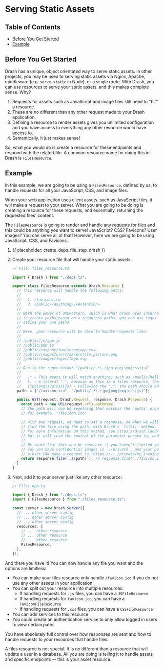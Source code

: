 # Serving Static Assets

## Table of Contents

- [Before You Get Started](#before-you-get-started)
- [Example](#example)

## Before You Get Started

Drash has a unique, object orientated way to serve static assets. In other
projects, you may be used to serving static assets via Nginx, Apache, middleware
(e.g. `serve-static` in Node), or a single route. With Drash, you can use
resources to serve your static assets, and this makes complete sense. Why?

1. Requests for assets such as JavaScript and image files still need to "hit" a
   resource.
2. These are no different than any other request made to your Drash application.
3. Defining a resource to render assets gives you unlimited configuration and
   you have access to everything any other resource would have access to.
4. Semantically, it just makes sense!

So, what you would do is create a resource for these endpoints and respond with
the related file. A common resource name for doing this in Drash is
`FilesResource`.

## Example

In this example, we are going to be using a `FilesResource`, defined by us, to
handle requests for all your JavaScript, CSS, and image files.

When your web application uses client assets, such as JavaScript files, it will
make a request to your server. What you are going to be doing is creating a
resource for these requests, and essentially, returning the requested files'
content.

The `FilesResource` is going to render and handle any requests for files and
this could be anything you want to serve! JavaScript? CSS? Favicons? User
images? You can serve all of that! However, here we are going to be using
JavaScript, CSS, and Favicons.

1. {{ placeholder: create_deps_file_step_drash }}

1. Create your resource file that will handle your static assets.

   ```typescript
   // File: files_resource.ts

   import { Drash } from "./deps.ts";

   export class FilesResource extends Drash.Resource {
     // This resource will handle the following paths:
     //
     //   1. /favicon.ico
     //   2. /public/<anything>.<extension>
     //
     // With the power of URLPattern, which is what Drash uses internally
     // to create paths based on a resources paths, you can use regex to
     // define your own paths.
     //
     // Here, your resource will be able to handle requests like:
     //
     // /public/js/app.js
     // /public/app.js
     // /public/css/one/two/three/app.css
     // /public/images/users/52/profile_picture.png
     // /public/images/logos/logo.svg
     //
     // Due to the regex below: "/public/.*\.(jpg|png|svg|css|js)"
     //
     //   .* - This means it will match anything, such as /public/hello, /public/very/deep/path
     //   \. - A literal ".", because as this is a files resource, the request url should have an extension: ".css"
     //   (jpg|png|svg|css|js) - Following the ".", the path should end in ONE of these values
     paths = ["/favicon.ico", "/public/.*\.(jpg|png|svg|css|js)"];

     public GET(request: Drash.Request, response: Drash.Response) {
       const path = new URL(request.url).pathname;
       // The path will now be something that matches the `paths` property,
       // for example: "/favicon.ico"

       // With any request, we need to set a response, so what we will do is
       // find the file using the path, with Drash's `file()` method.
       // For more information on this method, see https://drash.land/drash/v2.x/tutorials/responses/setting-the-body#file,
       // but it will read the content of the parameter passed in, and set that as the body
       //
       // Be aware that this can be insecure if you haven't limited your `paths` property, for example,
       // say you have confidential images in `./private`, and your path looks like `paths = [..., "/private/\."],
       // a user CAN make a request to `https://.../private/my_invoice_2021.pdf
       return response.file(`.${path}`); // response.file("./favicon.ico")
     }
   }
   ```

1. Next, add it to your server just like any other resource:

   ```typescript
   // File: app.ts

   import { Drash } from "./deps.ts";
   import { FilesResource } from "./files_resource.ts";

   const server = new Drash.Server({
     // ... other server config
     // ... other server config
     // ... other server config
     resources: [
       // ... other resource
       // ... other resource
       // ... other resource
       FilesResource,
     ],
   });
   ```

And there you have it! You can now handle any file you want and the options are
limitless:

- You can make your files resource only handle `/favicon.ico` if you do not use
  any other assets in your application
- You can split out your resource into multiple resources:
  - If handling requests for `.js` files, you can have a `JSFileResource`
  - If handling requests for `favicon.ico`, you can have a `FaviconFileResource`
  - If handling requests for `.css` files, you can have a `CSSFileResource`
- You can add services to this resource
- You could create an authentication service to only allow logged in users to
  view certain paths

You have absolutely full control over how responses are sent and how to handle
requests to your resources that handle files.

A files resource is not special. It is no different than a resource that will
update a user in a database. All you are doing is telling it to handle assets
and specific endpoints -- this is your asset resource.
